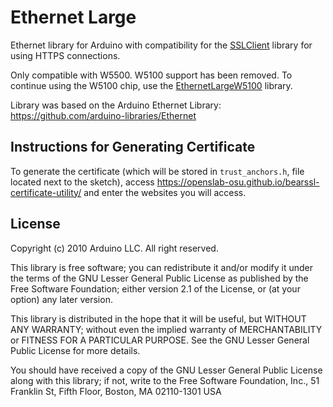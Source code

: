 # Ethernet Large
Ethernet library for Arduino with compatibility for the [SSLClient](https://github.com/OPEnSLab-OSU/SSLClient) library for using HTTPS connections. 

Only compatible with W5500. W5100 support has been removed. To continue using the W5100 chip, use the [EthernetLargeW5100](https://github.com/MicSG-dev/EthernetLargeW5100) library.

Library was based on the Arduino Ethernet Library: https://github.com/arduino-libraries/Ethernet

## Instructions for Generating Certificate
To generate the certificate (which will be stored in `trust_anchors.h`, file located next to the sketch), access https://openslab-osu.github.io/bearssl-certificate-utility/ and enter the websites you will access.

## License

Copyright (c) 2010 Arduino LLC. All right reserved.

This library is free software; you can redistribute it and/or
modify it under the terms of the GNU Lesser General Public
License as published by the Free Software Foundation; either
version 2.1 of the License, or (at your option) any later version.

This library is distributed in the hope that it will be useful,
but WITHOUT ANY WARRANTY; without even the implied warranty of
MERCHANTABILITY or FITNESS FOR A PARTICULAR PURPOSE. See the GNU
Lesser General Public License for more details.

You should have received a copy of the GNU Lesser General Public
License along with this library; if not, write to the Free Software
Foundation, Inc., 51 Franklin St, Fifth Floor, Boston, MA 02110-1301 USA
